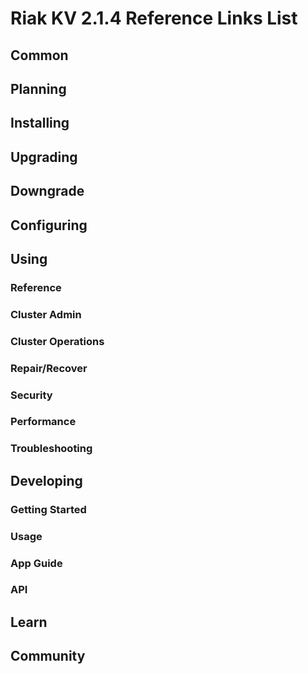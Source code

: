 
# Riak KV 2.1.4 Reference Links List

## Common

[downloads]: {{<baseurl>}}riak/kv/2.1.4/downloads/
[install index]: {{<baseurl>}}riak/kv/2.1.4/setup/installing
[upgrade index]: {{<baseurl>}}riak/kv/2.1.4/upgrading
[plan index]: {{<baseurl>}}riak/kv/2.1.4/planning
[config index]: {{<baseurl>}}riak/kv/2.1.4/using/configuring/
[config reference]: {{<baseurl>}}riak/kv/2.1.4/configuring/reference/
[manage index]: {{<baseurl>}}riak/kv/2.1.4/using/managing
[performance index]: {{<baseurl>}}riak/kv/2.1.4/using/performance
[glossary vnode]: {{<baseurl>}}riak/kv/2.1.4/learn/glossary/#vnode
[contact basho]: http://basho.com/contact/

## Planning

[plan index]: {{<baseurl>}}riak/kv/2.1.4/setup/planning
[plan start]: {{<baseurl>}}riak/kv/2.1.4/setup/planning/start
[plan backend]: {{<baseurl>}}riak/kv/2.1.4/setup/planning/backend
[plan backend bitcask]: {{<baseurl>}}riak/kv/2.1.4/setup/planning/backend/bitcask
[plan backend leveldb]: {{<baseurl>}}riak/kv/2.1.4/setup/planning/backend/leveldb
[plan backend memory]: {{<baseurl>}}riak/kv/2.1.4/setup/planning/backend/memory
[plan backend multi]: {{<baseurl>}}riak/kv/2.1.4/setup/planning/backend/multi
[plan cluster capacity]: {{<baseurl>}}riak/kv/2.1.4/setup/planning/cluster-capacity
[plan bitcask capacity]: {{<baseurl>}}riak/kv/2.1.4/setup/planning/bitcask-capacity-calc
[plan best practices]: {{<baseurl>}}riak/kv/2.1.4/setup/planning/best-practices
[plan future]: {{<baseurl>}}riak/kv/2.1.4/setup/planning/future

## Installing

[install index]: {{<baseurl>}}riak/kv/2.1.4/setup/installing
[install aws]: {{<baseurl>}}riak/kv/2.1.4/setup/installing/amazon-web-services
[install debian & ubuntu]: {{<baseurl>}}riak/kv/2.1.4/setup/installing/debian-ubuntu
[install freebsd]: {{<baseurl>}}riak/kv/2.1.4/setup/installing/freebsd
[install mac osx]: {{<baseurl>}}riak/kv/2.1.4/setup/installing/mac-osx
[install rhel & centos]: {{<baseurl>}}riak/kv/2.1.4/setup/installing/rhel-centos
[install smartos]: {{<baseurl>}}riak/kv/2.1.4/setup/installing/smartos
[install solaris]: {{<baseurl>}}riak/kv/2.1.4/setup/installing/solaris
[install suse]: {{<baseurl>}}riak/kv/2.1.4/setup/installing/suse
[install windows azure]: {{<baseurl>}}riak/kv/2.1.4/setup/installing/windows-azure

[install source index]: {{<baseurl>}}riak/kv/2.1.4/setup/installing/source
[install source erlang]: {{<baseurl>}}riak/kv/2.1.4/setup/installing/source/erlang
[install source jvm]: {{<baseurl>}}riak/kv/2.1.4/setup/installing/source/jvm

[install verify]: {{<baseurl>}}riak/kv/2.1.4/setup/installing/verify

## Upgrading

[upgrade index]: {{<baseurl>}}riak/kv/2.1.4/setup/upgrading
[upgrade checklist]: {{<baseurl>}}riak/kv/2.1.4/setup/upgrading/checklist
[upgrade version]: {{<baseurl>}}riak/kv/2.1.4/setup/upgrading/version
[upgrade cluster]: {{<baseurl>}}riak/kv/2.1.4/setup/upgrading/cluster
[upgrade mdc]: {{<baseurl>}}riak/kv/2.1.4/setup/upgrading/multi-datacenter

## Downgrade

[downgrade]: {{<baseurl>}}riak/kv/2.1.4/setup/downgrade

## Configuring

[config index]: {{<baseurl>}}riak/kv/2.1.4/configuring
[config basic]: {{<baseurl>}}riak/kv/2.1.4/configuring/basic
[config backend]: {{<baseurl>}}riak/kv/2.1.4/configuring/backend
[config manage]: {{<baseurl>}}riak/kv/2.1.4/configuring/managing
[config reference]: {{<baseurl>}}riak/kv/2.1.4/configuring/reference/
[config strong consistency]: {{<baseurl>}}riak/kv/2.1.4/configuring/strong-consistency
[config load balance]: {{<baseurl>}}riak/kv/2.1.4/configuring/load-balancing-proxy
[config mapreduce]: {{<baseurl>}}riak/kv/2.1.4/configuring/mapreduce
[config search]: {{<baseurl>}}riak/kv/2.1.4/configuring/search/

[config v3 mdc]: {{<baseurl>}}riak/kv/2.1.4/configuring/v3-multi-datacenter
[config v3 nat]: {{<baseurl>}}riak/kv/2.1.4/configuring/v3-multi-datacenter/nat
[config v3 quickstart]: {{<baseurl>}}riak/kv/2.1.4/configuring/v3-multi-datacenter/quick-start
[config v3 ssl]: {{<baseurl>}}riak/kv/2.1.4/configuring/v3-multi-datacenter/ssl

[config v2 mdc]: {{<baseurl>}}riak/kv/2.1.4/configuring/v2-multi-datacenter
[config v2 nat]: {{<baseurl>}}riak/kv/2.1.4/configuring/v2-multi-datacenter/nat
[config v2 quickstart]: {{<baseurl>}}riak/kv/2.1.4/configuring/v2-multi-datacenter/quick-start
[config v2 ssl]: {{<baseurl>}}riak/kv/2.1.4/configuring/v2-multi-datacenter/ssl

## Using

[use index]: {{<baseurl>}}riak/kv/2.1.4/using/
[use admin commands]: {{<baseurl>}}riak/kv/2.1.4/using/cluster-admin-commands
[use running cluster]: {{<baseurl>}}riak/kv/2.1.4/using/running-a-cluster

### Reference

[use ref bucket types]: {{<baseurl>}}riak/kv/2.1.4/using/reference/bucket-types
[use ref custom code]: {{<baseurl>}}riak/kv/2.1.4/using/reference/custom-code
[use ref handoff]: {{<baseurl>}}riak/kv/2.1.4/using/reference/handoff
[use ref monitoring]: {{<baseurl>}}riak/kv/2.1.4/using/reference/statistics-monitoring
[use ref search]: {{<baseurl>}}riak/kv/2.1.4/using/reference/search
[use ref 2i]: {{<baseurl>}}riak/kv/2.1.4/using/reference/secondary-indexes
[use ref snmp]: {{<baseurl>}}riak/kv/2.1.4/using/reference/snmp
[use ref strong consistency]: {{<baseurl>}}riak/kv/2.1.4/using/reference/strong-consistency
[use ref jmx]: {{<baseurl>}}riak/kv/2.1.4/using/reference/jmx
[use ref obj del]: {{<baseurl>}}riak/kv/2.1.4/using/reference/object-deletion/
[use ref v3 mdc]: {{<baseurl>}}riak/kv/2.1.4/using/reference/v3-multi-datacenter
[use ref v2 mdc]: {{<baseurl>}}riak/kv/2.1.4/using/reference/v2-multi-datacenter

### Cluster Admin

[use admin index]: {{<baseurl>}}riak/kv/2.1.4/using/admin/
[use admin commands]: {{<baseurl>}}riak/kv/2.1.4/using/admin/commands/
[use admin riak cli]: {{<baseurl>}}riak/kv/2.1.4/using/admin/riak-cli/
[use admin riak-admin]: {{<baseurl>}}riak/kv/2.1.4/using/admin/riak-admin/
[use admin riak control]: {{<baseurl>}}riak/kv/2.1.4/using/admin/riak-control/

### Cluster Operations

[cluster ops add remove node]: {{<baseurl>}}riak/kv/2.1.4/using/cluster-operations/adding-removing-nodes
[cluster ops inspect node]: {{<baseurl>}}riak/kv/2.1.4/using/cluster-operations/inspecting-node
[cluster ops change info]: {{<baseurl>}}riak/kv/2.1.4/using/cluster-operations/changing-cluster-info
[cluster ops load balance]: {{<baseurl>}}riak/kv/2.1.4/configuring/load-balancing-proxy
[cluster ops bucket types]: {{<baseurl>}}riak/kv/2.1.4/using/cluster-operations/bucket-types
[cluster ops handoff]: {{<baseurl>}}riak/kv/2.1.4/using/cluster-operations/handoff
[cluster ops log]: {{<baseurl>}}riak/kv/2.1.4/using/cluster-operations/logging
[cluster ops obj del]: {{<baseurl>}}riak/kv/2.1.4/using/reference/object-deletion
[cluster ops backup]: {{<baseurl>}}riak/kv/2.1.4/using/cluster-operations/backing-up
[cluster ops mdc]: {{<baseurl>}}riak/kv/2.1.4/using/cluster-operations/v3-multi-datacenter
[cluster ops strong consistency]: {{<baseurl>}}riak/kv/2.1.4/using/cluster-operations/strong-consistency
[cluster ops 2i]: {{<baseurl>}}riak/kv/2.1.4/using/reference/secondary-indexes
[cluster ops v3 mdc]: {{<baseurl>}}riak/kv/2.1.4/using/cluster-operations/v3-multi-datacenter
[cluster ops v2 mdc]: {{<baseurl>}}riak/kv/2.1.4/using/cluster-operations/v2-multi-datacenter

### Repair/Recover

[repair recover index]: {{<baseurl>}}riak/kv/2.1.4/using/repair-recovery
[repair recover fail]: {{<baseurl>}}riak/kv/2.1.4/using/repair-recovery/failure-recovery/

### Security

[security index]: {{<baseurl>}}riak/kv/2.1.4/using/security/
[security basics]: {{<baseurl>}}riak/kv/2.1.4/using/security/basics
[security managing]: {{<baseurl>}}riak/kv/2.1.4/using/security/managing-sources/

### Performance

[perf index]: {{<baseurl>}}riak/kv/2.1.4/using/performance/
[perf benchmark]: {{<baseurl>}}riak/kv/2.1.4/using/performance/benchmarking
[perf open files]: {{<baseurl>}}riak/kv/2.1.4/using/performance/open-files-limit/
[perf erlang]: {{<baseurl>}}riak/kv/2.1.4/using/performance/erlang
[perf aws]: {{<baseurl>}}riak/kv/2.1.4/using/performance/amazon-web-services
[perf latency checklist]: {{<baseurl>}}riak/kv/2.1.4/using/performance/latency-reduction

### Troubleshooting

[troubleshoot http]: {{<baseurl>}}riak/kv/2.1.4/using/troubleshooting/http-204

## Developing

[dev index]: {{<baseurl>}}riak/kv/2.1.4/developing
[dev client libraries]: {{<baseurl>}}riak/kv/2.1.4/developing/client-libraries
[dev data model]: {{<baseurl>}}riak/kv/2.1.4/developing/data-modeling
[dev data types]: {{<baseurl>}}riak/kv/2.1.4/developing/data-types
[dev kv model]: {{<baseurl>}}riak/kv/2.1.4/developing/key-value-modeling

### Getting Started

[getting started]: {{<baseurl>}}riak/kv/2.1.4/developing/getting-started
[getting started java]: {{<baseurl>}}riak/kv/2.1.4/developing/getting-started/java
[getting started ruby]: {{<baseurl>}}riak/kv/2.1.4/developing/getting-started/ruby
[getting started python]: {{<baseurl>}}riak/kv/2.1.4/developing/getting-started/python
[getting started php]: {{<baseurl>}}riak/kv/2.1.4/developing/getting-started/php
[getting started csharp]: {{<baseurl>}}riak/kv/2.1.4/developing/getting-started/csharp
[getting started nodejs]: {{<baseurl>}}riak/kv/2.1.4/developing/getting-started/nodejs
[getting started erlang]: {{<baseurl>}}riak/kv/2.1.4/developing/getting-started/erlang
[getting started golang]: {{<baseurl>}}riak/kv/2.1.4/developing/getting-started/golang

[obj model java]: {{<baseurl>}}riak/kv/2.1.4/developing/getting-started/java/object-modeling
[obj model ruby]: {{<baseurl>}}riak/kv/2.1.4/developing/getting-started/ruby/object-modeling
[obj model python]: {{<baseurl>}}riak/kv/2.1.4/developing/getting-started/python/object-modeling
[obj model csharp]: {{<baseurl>}}riak/kv/2.1.4/developing/getting-started/csharp/object-modeling
[obj model nodejs]: {{<baseurl>}}riak/kv/2.1.4/developing/getting-started/nodejs/object-modeling
[obj model erlang]: {{<baseurl>}}riak/kv/2.1.4/developing/getting-started/erlang/object-modeling
[obj model golang]: {{<baseurl>}}riak/kv/2.1.4/developing/getting-started/golang/object-modeling

### Usage

[usage index]: {{<baseurl>}}riak/kv/2.1.4/developing/usage
[usage bucket types]: {{<baseurl>}}riak/kv/2.1.4/developing/usage/bucket-types/
[usage commit hooks]: {{<baseurl>}}riak/kv/2.1.4/developing/usage/commit-hooks/
[usage conflict resolution]: {{<baseurl>}}riak/kv/2.1.4/developing/usage/conflict-resolution
[usage content types]: {{<baseurl>}}riak/kv/2.1.4/developing/usage/content-types
[usage create objects]: {{<baseurl>}}riak/kv/2.1.4/developing/usage/creating-objects
[usage custom extractors]: {{<baseurl>}}riak/kv/2.1.4/developing/usage/custom-extractors
[usage delete objects]: {{<baseurl>}}riak/kv/2.1.4/developing/usage/deleting-objects
[usage mapreduce]: {{<baseurl>}}riak/kv/2.1.4/developing/usage/mapreduce
[usage search]: {{<baseurl>}}riak/kv/2.1.4/developing/usage/search
[usage search schema]: {{<baseurl>}}riak/kv/2.1.4/developing/usage/search-schemas
[usage search data types]: {{<baseurl>}}riak/kv/2.1.4/developing/usage/searching-data-types
[usage 2i]: {{<baseurl>}}riak/kv/2.1.4/developing/usage/secondary-indexes
[usage update objects]: {{<baseurl>}}riak/kv/2.1.4/developing/usage/updating-objects

### App Guide

[apps mapreduce]: {{<baseurl>}}riak/kv/2.1.4/developing/app-guide/advanced-mapreduce
[apps replication properties]: {{<baseurl>}}riak/kv/2.1.4/developing/app-guide/replication-properties
[apps strong consistency]: {{<baseurl>}}riak/kv/2.1.4/developing/app-guide/strong-consistency
[apps write once]: {{<baseurl>}}riak/kv/2.1.4/developing/app-guide/write-once

### API

[dev api backend]: {{<baseurl>}}riak/kv/2.1.4/developing/api/backend
[dev api http]: {{<baseurl>}}riak/kv/2.1.4/developing/api/http
[dev api http status]: {{<baseurl>}}riak/kv/2.1.4/developing/api/http/status
[dev api pbc]: {{<baseurl>}}riak/kv/2.1.4/developing/api/protocol-buffers/

## Learn

[learn new nosql]: {{<baseurl>}}riak/kv/learn/new-to-nosql
[learn use cases]: {{<baseurl>}}riak/kv/learn/use-cases
[learn why riak]: {{<baseurl>}}riak/kv/learn/why-riak-kv

[glossary]: {{<baseurl>}}riak/kv/2.1.4/learn/glossary/
[glossary aae]: {{<baseurl>}}riak/kv/2.1.4/learn/glossary/#active-anti-entropy-aae
[glossary read rep]: {{<baseurl>}}riak/kv/2.1.4/learn/glossary/#read-repair
[glossary vnode]: {{<baseurl>}}riak/kv/2.1.4/learn/glossary/#vnode

[concept aae]: {{<baseurl>}}riak/kv/2.1.4/learn/concepts/active-anti-entropy/
[concept buckets]: {{<baseurl>}}riak/kv/2.1.4/learn/concepts/buckets
[concept cap neg]: {{<baseurl>}}riak/kv/2.1.4/learn/concepts/capability-negotiation
[concept causal context]: {{<baseurl>}}riak/kv/2.1.4/learn/concepts/causal-context/
[concept clusters]: {{<baseurl>}}riak/kv/2.1.4/learn/concepts/clusters/
[concept crdts]: {{<baseurl>}}riak/kv/2.1.4/learn/concepts/crdts
[concept eventual consistency]: {{<baseurl>}}riak/kv/2.1.4/learn/concepts/eventual-consistency
[concept keys objects]: {{<baseurl>}}riak/kv/2.1.4/learn/concepts/keys-and-objects
[concept replication]: {{<baseurl>}}riak/kv/2.1.4/learn/concepts/replication
[concept strong consistency]: {{<baseurl>}}riak/kv/2.1.4/using/reference/strong-consistency
[concept vnodes]: {{<baseurl>}}riak/kv/2.1.4/learn/concepts/vnodes

## Community

[community]: {{<baseurl>}}community
[community projects]: {{<baseurl>}}community/projects
[reporting bugs]: {{<baseurl>}}community/reporting-bugs
[taishi]: {{<baseurl>}}community/taishi

